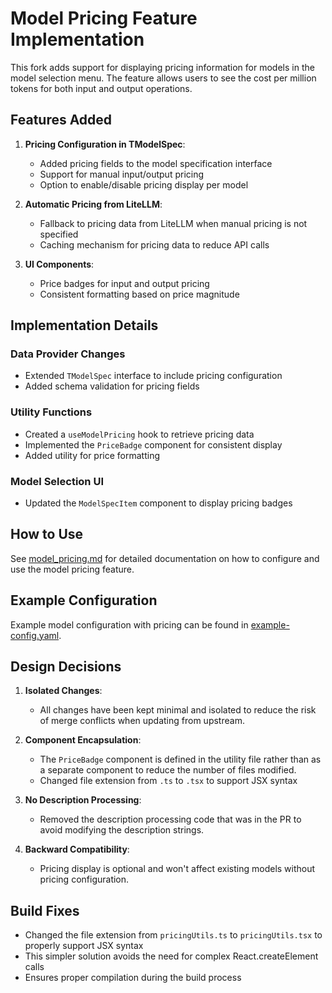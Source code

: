 # Model Pricing Feature Implementation

This fork adds support for displaying pricing information for models in the model selection menu. The feature allows users to see the cost per million tokens for both input and output operations.

## Features Added

1. **Pricing Configuration in TModelSpec**:

   - Added pricing fields to the model specification interface
   - Support for manual input/output pricing
   - Option to enable/disable pricing display per model

2. **Automatic Pricing from LiteLLM**:

   - Fallback to pricing data from LiteLLM when manual pricing is not specified
   - Caching mechanism for pricing data to reduce API calls

3. **UI Components**:
   - Price badges for input and output pricing
   - Consistent formatting based on price magnitude

## Implementation Details

### Data Provider Changes

- Extended `TModelSpec` interface to include pricing configuration
- Added schema validation for pricing fields

### Utility Functions

- Created a `useModelPricing` hook to retrieve pricing data
- Implemented the `PriceBadge` component for consistent display
- Added utility for price formatting

### Model Selection UI

- Updated the `ModelSpecItem` component to display pricing badges

## How to Use

See [model_pricing.md](./model_pricing.md) for detailed documentation on how to configure and use the model pricing feature.

## Example Configuration

Example model configuration with pricing can be found in [example-config.yaml](./example-config.yaml).

## Design Decisions

1. **Isolated Changes**:

   - All changes have been kept minimal and isolated to reduce the risk of merge conflicts when updating from upstream.

2. **Component Encapsulation**:

   - The `PriceBadge` component is defined in the utility file rather than as a separate component to reduce the number of files modified.
   - Changed file extension from `.ts` to `.tsx` to support JSX syntax

3. **No Description Processing**:

   - Removed the description processing code that was in the PR to avoid modifying the description strings.

4. **Backward Compatibility**:
   - Pricing display is optional and won't affect existing models without pricing configuration.

## Build Fixes

- Changed the file extension from `pricingUtils.ts` to `pricingUtils.tsx` to properly support JSX syntax
- This simpler solution avoids the need for complex React.createElement calls
- Ensures proper compilation during the build process
